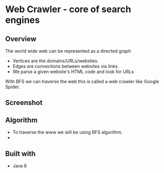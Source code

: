 # Web Crawler - core of search engines

## Overview
The world wide web can be represented as a directed graph
* Vertices are the domains/URLs/websites.
* Edges are connections between websites via links.
* We parse a given website's HTML code and look for URLs

With BFS we can traverse the web this is called a web crawler like Google Spider.

## Screenshot

## Algorithm
* To traverse the www we will be using BFS algorithm.
* 

## Built with
* Java 8
